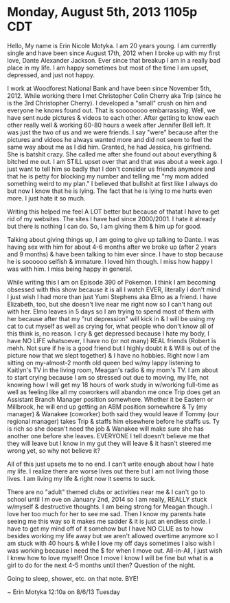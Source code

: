 # Monday, August 5th, 2013 1105p CDT

Hello, My name is Erin Nicole Motyka. I am 20 years young. I am currently single and have been since August 17th, 2012 when I broke up with my first love, Dante Alexander Jackson. Ever since that breakup I am in a really bad place in my life. I am happy sometimes but most of the time I am upset, depressed, and just not happy.

I work at Woodforest National Bank and have been since November 5th, 2012. While working there I met Christopher Colin Cherry aka Trip (since he is the 3rd Christopher Cherry). I developed a "small" crush on him and everyone he knows found out. That is soooooooo embarrassing. Well, we have sent nude pictures & videos to each other. After getting to know each other really well & working 60-80 hours a week after Jennifer Bell left. It was just the two of us and we were friends. I say "were" because after the pictures and videos he always wanted more and did not seem to feel the same way about me as I did him. Granted, he had Jessica, his girlfriend. She is batshit crazy. She called me after she found out about everything & bitched me out. I am STILL upset over that and that was about a week ago. I just want to tell him so badly that I don't consider us friends anymore and that he is petty for blocking my number and telling me "my mom added something weird to my plan." I believed that bullshit at first like I always do but now I know that he is lying. The fact that he is lying to me hurts even more. I just hate it so much.

Writing this helped me feel A LOT better but because of thatat I have to get rid of my websites. The sites I have had since 2000/2001. I hate it already but there is nothing I can do. So, I am giving them & him up for good.

Talking about giving things up, I am going to give up talking to Dante. I was having sex with him for about 4-6 months after we broke up (after 2 years and 9 months) & have been talking to him ever since. I have to stop because he is soooooo selfish & immature. I loved him though. I miss how happy I was with him. I miss being happy in general.

While writing this I am on Episode 390 of Pokemon. I think I am becoming obsessed with this show because it is all I watch EVER, literally I don't mind I just wish I had more than just Yumi Stephens aka Elmo as a friend. I have Elizabeth, too, but she doesn't live near me right now so I can't hang out with her. Elmo leaves in 5 days so I am trying to spend most of them with her because after that my "rut depression" will kick in & I will be using my cat to cut myself as well as crying for, what people who don't know all of this think is, no reason. I cry & get depressed because I hate my body, I have NO LIFE whatsoever, I have no (or not many) REAL friends (Robert is mehh. Not sure if he is a good friend but I highly doubt it & Will is out of the picture now that we slept together) & I have no hobbies. Right now I am sitting on my-almost-2 month old queen bed w/my lappy listening to Kaitlyn's TV in the living room, Meagan's radio & my mom's TV. I am about to start crying because I am so stressed out due to moving, my life, not knowing how I will get my 18 hours of work study in w/working full-time as well as feeling like all my coworkers will abandon me once Trip does get an Assistant Branch Manager position somewhere. Whether it be Eastern or Millbrook, he will end up getting an ABM position somewhere & Ty (my manager) & Wanakee (coworker) both said they would leave if Tommy (our regional manager) takes Trip & staffs him elsewhere before he staffs us. Ty is rich so she doesn't need the job & Wanakee will make sure she has another one before she leaves. EVERYONE I tell doesn't believe me that they will leave but I know in my gut they will leave & it hasn't steered me wrong yet, so why not believe it?

All of this just upsets me to no end. I can't write enough about how I hate my life. I realize there are worse lives out there but I am not living those lives. I am living my life & right now it seems to suck.

There are no "adult" themed clubs or activities near me & I can't go to school until I m ove on January 2nd, 2014 so I am really, REALLY stuck w/myself & destructive thoughts. I am being strong for Meagan though. I love her too much for her to see me sad. Then I know my parents hate seeing me this way so it makes me sadder & it is just an endless circle. I have to get my mind off of it somehow but I have NO CLUE as to how besides working my life away but we aren't allowed overtime anymore so I am stuck with 40 hours & while I love my off days sometimes I also wish I was working because I need the $ for when I move out. All-in-All, I just wish I knew how to love myself! Once I move I know I will be fine but what is a girl to do for the next 4-5 months until then? Question of the night.

Going to sleep, shower, etc. on that note. BYE!

~ Erin Motyka 12:10a on 8/6/13 Tuesday